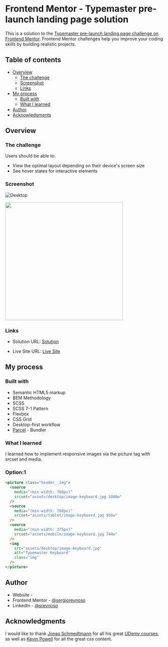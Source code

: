 # Frontend Mentor - Typemaster pre-launch landing page solution

This is a solution to the [Typemaster pre-launch landing page challenge on Frontend Mentor](). Frontend Mentor challenges help you improve your coding skills by building realistic projects.

## Table of contents

- [Overview](#overview)
  - [The challenge](#the-challenge)
  - [Screenshot](#screenshot)
  - [Links](#links)
- [My process](#my-process)
  - [Built with](#built-with)
  - [What I learned](#what-i-learned)
- [Author](#author)
- [Acknowledgments](#acknowledgments)

## Overview

### The challenge

Users should be able to:

- View the optimal layout depending on their device's screen size
- See hover states for interactive elements

### Screenshot

![Desktop](assets/screenshots/desktop.jpeg)

<!-- ![Mobile](assets/screenshots/mobile.jpeg) -->

<img src="assets/screenshots/mobile.jpeg" width="375" />

### Links

- Solution URL: [Solution](https://www.frontendmentor.io/solutions/scss-bem-71-pattern-grids-flexbox-and-parcel-bundler-JQHgS3zGV)

- Live Site URL: [Live Site](https://infallible-varahamihira-5e1530.netlify.app)

## My process

### Built with

- Semantic HTML5 markup
- BEM Methodology
- SCSS
- SCSS 7-1 Pattern
- Flexbox
- CSS Grid
- Desktop-first workflow
- [Parcel](https://parceljs.org/) - Bundler

### What I learned

I learned how to implement responsive images via the picture tag with srcset and media.

### Option:1

```html
<picture class="header__img">
  <source
    media="(min-width: 769px)"
    srcset="assets/desktop/image-keyboard.jpg 1080w"
  />
  <source
    media="(min-width: 768px)"
    srcset="assets/tablet/image-keyboard.jpg 956w"
  />
  <source
    media="(min-width: 375px)"
    srcset="assets/mobile/image-keyboard.jpg 744w"
  />
  <img
    src="assets/desktop/image-keyboard.jpg"
    alt="Typemaster Keyboard"
    class="img"
  />
</picture>
```

## Author

- Website - [](https://www.sergioswork.com)
- Frontend Mentor - [@sergioreynoso](https://www.frontendmentor.io/profile/sergioreynoso)
- LinkedIn - [@sreynoso](https://www.linkedin.com/in/sreynoso/)

## Acknowledgments

I would like to thank [Jonas Schmedtmann](https://codingheroes.io) for all his great [UDemy courses](https://www.udemy.com/user/jonasschmedtmann/), as well as [Kevin Powell](https://www.kevinpowell.co) for all the great css content.

